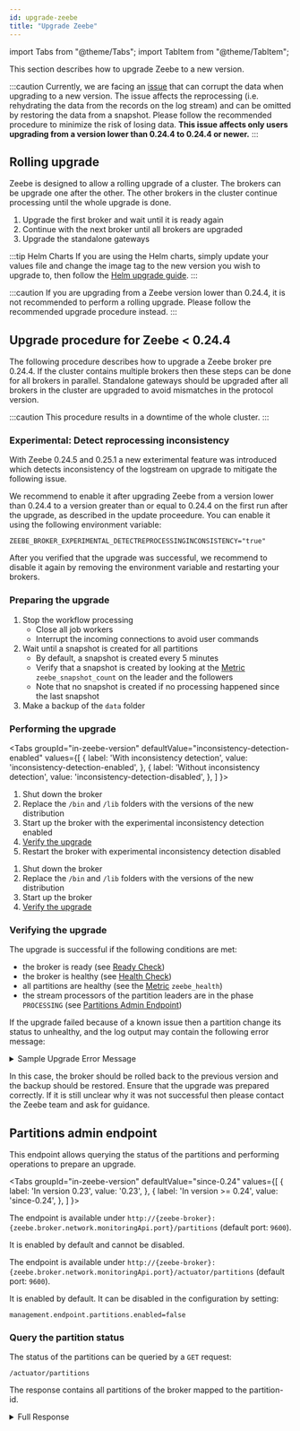 ```yaml
---
id: upgrade-zeebe
title: "Upgrade Zeebe"
---
```


import Tabs from "@theme/Tabs";
import TabItem from "@theme/TabItem";

This section describes how to upgrade Zeebe to a new version.

:::caution
Currently, we are facing an [issue](https://github.com/zeebe-io/zeebe/issues/5581) that can corrupt the data when upgrading to a new version. The issue affects the reprocessing (i.e. rehydrating the data from the records on the log stream) and can be omitted by restoring the data from a snapshot. Please follow the recommended procedure to minimize the risk of losing data. **This issue affects only users upgrading from a version lower than 0.24.4 to 0.24.4 or newer.**
:::

## Rolling upgrade

Zeebe is designed to allow a rolling upgrade of a cluster. The brokers can be upgrade one after the other. The other brokers in the cluster continue processing until the whole upgrade is done.

1. Upgrade the first broker and wait until it is ready again
1. Continue with the next broker until all brokers are upgraded
1. Upgrade the standalone gateways

:::tip Helm Charts
If you are using the Helm charts, simply update your values file and change the image tag to the new version you wish to upgrade to, then follow the [Helm upgrade guide](https://helm.sh/docs/helm/helm_upgrade/).
:::

:::caution
If you are upgrading from a Zeebe version lower than 0.24.4, it is not recommended to perform a rolling upgrade. Please follow the recommended upgrade procedure instead.
:::

## Upgrade procedure for Zeebe < 0.24.4

The following procedure describes how to upgrade a Zeebe broker pre 0.24.4. If the cluster contains multiple brokers then these steps can be done for all brokers in parallel. Standalone gateways should be upgraded after all brokers in the cluster are upgraded to avoid mismatches in the protocol version.

:::caution
This procedure results in a downtime of the whole cluster.
:::

### Experimental: Detect reprocessing inconsistency

With Zeebe 0.24.5 and 0.25.1 a new exterimental feature was introduced which detects inconsistency of the logstream on upgrade to mitigate the following issue.

We recommend to enable it after upgrading Zeebe from a version lower than 0.24.4 to a version greater than or equal to 0.24.4 on the first run after the upgrade, as described in the update proceedure. You can enable it using the following environment variable:

`ZEEBE_BROKER_EXPERIMENTAL_DETECTREPROCESSINGINCONSISTENCY="true"`

After you verified that the upgrade was successful, we recommend to disable it again by removing the environment variable and restarting your brokers.

### Preparing the upgrade

1. Stop the workflow processing
    * Close all job workers
    * Interrupt the incoming connections to avoid user commands
1. Wait until a snapshot is created for all partitions
    * By default, a snapshot is created every 5 minutes
    * Verify that a snapshot is created by looking at the [Metric](metrics.md) `zeebe_snapshot_count` on the leader and the followers
    * Note that no snapshot is created if no processing happened since the last snapshot
1. Make a backup of the `data` folder

### Performing the upgrade

<Tabs groupId="in-zeebe-version" defaultValue="inconsistency-detection-enabled" values={[ 
{ label: 'With inconsistency detection', value: 'inconsistency-detection-enabled', }, 
{ label: 'Without inconsistency detection', value: 'inconsistency-detection-disabled', }, 
] }>

<TabItem value="inconsistency-detection-enabled">

1. Shut down the broker
1. Replace the `/bin` and `/lib` folders with the versions of the new distribution
1. Start up the broker with the experimental inconsistency detection enabled
1. [Verify the upgrade](#verifying-the-upgrade)
1. Restart the broker with experimental inconsistency detection disabled

</TabItem>

<TabItem value="inconsistency-detection-disabled">

1. Shut down the broker
1. Replace the `/bin` and `/lib` folders with the versions of the new distribution
1. Start up the broker
1. [Verify the upgrade](#verifying-the-upgrade)

</TabItem>
</Tabs>

### Verifying the upgrade

The upgrade is successful if the following conditions are met:

* the broker is ready (see [Ready Check](health.md#ready-check))
* the broker is healthy (see [Health Check](health.md#health-check))
* all partitions are healthy (see the [Metric](metrics.md#metrics-related-to-health) `zeebe_health`)
* the stream processors of the partition leaders are in the phase `PROCESSING` (see [Partitions Admin Endpoint](#partitions-admin-endpoint))

If the upgrade failed because of a known issue then a partition change its status to unhealthy, and the log output may contain the following error message:

<details>
  <summary>Sample Upgrade Error Message</summary>
  <p>

```
Unexpected error on recovery happens.
io.zeebe.engine.processor.InconsistentReprocessingException: Reprocessing issue detected!
  Restore the data from a backup and follow the recommended upgrade procedure. [cause:
  "The key of the record on the log stream doesn't match to the record from reprocessing.",
  log-stream-record: {"partitionId":1,"value":{"version":1,"bpmnProcessId":"parallel-tasks",
  "workflowKey":2251799813685249,"parentElementInstanceKey":-1,"parentWorkflowInstanceKey":-1,
  "bpmnElementType":"PARALLEL_GATEWAY","flowScopeKey":2251799813685251,
  "elementId":"ExclusiveGateway_0tkgnd5","workflowInstanceKey":2251799813685251},
  "key":2251799813685256,"sourceRecordPosition":4294997784,"valueType":"WORKFLOW_INSTANCE",
  "timestamp":1601025180728,"recordType":"EVENT","intent":"ELEMENT_ACTIVATING",
  "rejectionType":"NULL_VAL","rejectionReason":"","position":4294998112},
  reprocessing-record: {key=2251799813685255, sourceRecordPosition=4294997784,
  intent=WorkflowInstanceIntent:ELEMENT_ACTIVATING, recordType=EVENT}]
```

  </p>
</details>

In this case, the broker should be rolled back to the previous version and the backup should be restored. Ensure that the upgrade was prepared correctly. If it is still unclear why it was not successful then please contact the Zeebe team and ask for guidance.

## Partitions admin endpoint

This endpoint allows querying the status of the partitions and performing operations to prepare an upgrade.

<Tabs groupId="in-zeebe-version" defaultValue="since-0.24" values={[ 
{ label: 'In version 0.23', value: '0.23', }, 
{ label: 'In version >= 0.24', value: 'since-0.24', }, 
] }>

<TabItem value="0.23">

The endpoint is available under `http://{zeebe-broker}:{zeebe.broker.network.monitoringApi.port}/partitions` (default port: `9600`). 

It is enabled by default and cannot be disabled.

</TabItem>

<TabItem value="since-0.24">

The endpoint is available under `http://{zeebe-broker}:{zeebe.broker.network.monitoringApi.port}/actuator/partitions` (default port: `9600`).

It is enabled by default. It can be disabled in the configuration by setting:

```
management.endpoint.partitions.enabled=false
```

</TabItem>
</Tabs>

### Query the partition status

The status of the partitions can be queried by a `GET` request:
```
/actuator/partitions
```

The response contains all partitions of the broker mapped to the partition-id.

<details>
  <summary>Full Response</summary>
  <p>

```
{
    "1":{
        "role":"LEADER",
        "snapshotId":"399-1-1601275126554-490-490",
        "processedPosition":490,
        "processedPositionInSnapshot":490,
        "streamProcessorPhase":"PROCESSING"
    }
}
```

  </p>
</details>
